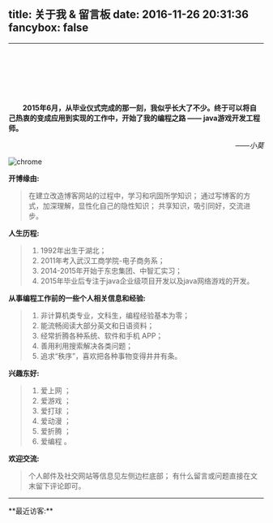 title: 关于我 & 留言板
date: 2016-11-26 20:31:36
fancybox: false
---

<style type="text/css">
	strong a {
		color: #747474;
	}
	.player {
		text-align: center;
		margin: .5em auto 0;
		width: 100%;
		max-width: 22em;
	}
	.player br {
		display: none;
	}
	.sign {
		text-align: right;
		font-style: italic;
	}
	#ds-recent-visitors {
		margin: 0;
		padding: 0;
	}
	#ds-recent-visitors div img {
		display: inline-block !important;
		width: 56px ;
		height: 56px ;
		border-radius: 50%;
		border: 1px solid #ddd;
		padding: 2px;
	}
	.article-entry img:first-child {
		display: block;
	}
	.article-entry span {
		font-family: Arial;
	}
	#ds-hot-posts {
		display: none;
	}
</style>

---

<br><br><br><br><br><br>
　　**2015年6月，从毕业仪式完成的那一刻，我似乎长大了不少。终于可以将自己热衷的变成应用到实现的工作中，开始了我的编程之路 <span>——</span> java游戏开发工程师。**

<p class="sign"><span>——</span>小莫</p>

<img src="https://image.xiaomo.info/banner/aboutme.gif" title="chrome">

**开博缘由:**
> 在建立改造博客网站的过程中，学习和巩固所学知识；
> 通过写博客的方式，加深理解，显性化自己的隐性知识；
> 共享知识，吸引同好，交流进步。


**人生历程:**
 > 1. 1992年出生于湖北；
 > 1. 2011年考入武汉工商学院-电子商务系；
 > 1. 2014-2015年开始于东忠集团、中智汇实习；
 > 1. 2015年毕业后专注于java企业级项目开发以及java网络游戏的开发。


**从事编程工作前的一些个人相关信息和经验:**
 > 1. 非计算机类专业，文科生，编程经验基本为零；
 > 1. 能流畅阅读大部分英文和日语资料；
 > 1. 经常折腾各种系统、软件和手机 APP；
 > 1. 善用利用搜索解决各类问题；
 > 1. 追求“秩序”，喜欢把各种事物变得井井有条。


 **兴趣东好:**
  > 1. 爱上网 ；
  > 1. 爱游戏 ；
  > 1. 爱打球 ；
  > 1. 爱动漫 ；
  > 1. 爱折腾 ；
  > 1. 爱编程 。

**欢迎交流:**
> 个人邮件及社交网站等信息见左侧边栏底部；
> 有什么留言或问题直接在文末留下评论即可。

<hr>
**最近访客:**
<ul class="ds-recent-visitors" data-num-items="46" data-avatar-size="40"></ul>
